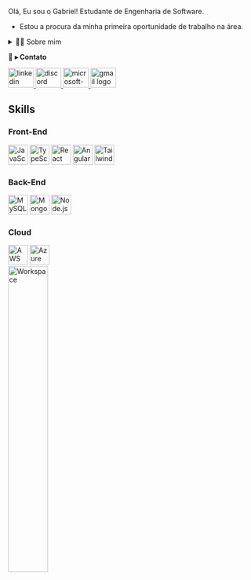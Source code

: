 
  Olá, Eu sou o Gabriel! Estudante de Engenharia de Software.


  - Estou a procura da minha primeira oportunidade de trabalho na área.
</p>

<!-- Dropdown -->
<details>
  <summary>👨‍💻 Sobre mim</summary>

  - 💬 Tenho 26 anos e sou formado em Análise e Desenvolvimento de Sistemas pela Faculdade Senai Félix Guisard. Com o objetivo de seguir evoluindo profissionalmente, iniciei um bacharelado em Engenharia de Software para aprofundar meus conhecimentos. Ao longo dos meus projetos acadêmicos, adquiri experiência prática no desenvolvimento Front-end, Back-end e Mobile.

  - ⚡ No meu tempo livre, gosto de ler mangás, assistir animes e séries, além de jogar cozy games. Acredito que nossos interesses pessoais enriquecem nossa percepção do mundo e contribuem significativamente para a criatividade e a resolução de problemas.

</details>

<!-- Links -->
💬 **▸ Contato**
<div align="left">
  <a href="https://www.linkedin.com/in/gavendriel/" target="_blank">
    <img src="https://raw.githubusercontent.com/maurodesouza/profile-readme-generator/master/src/assets/icons/social/linkedin/default.svg" width="52" height="40" alt="linkedin logo"  />
  </a>
  <a href="graviel7296" target="_blank">
    <img src="https://raw.githubusercontent.com/maurodesouza/profile-readme-generator/master/src/assets/icons/social/discord/default.svg" width="52" height="40" alt="discord logo"  />
  </a>
  <a href="gabriel_ferreira99@live.com" target="_blank">
    <img src="https://raw.githubusercontent.com/maurodesouza/profile-readme-generator/master/src/assets/icons/social/microsoft-outlook/default.svg" width="52" height="40" alt="microsoft-outlook logo"  />
  </a>
  <a href="gravielxd99@gmail.com" target="_blank">
    <img src="https://raw.githubusercontent.com/maurodesouza/profile-readme-generator/master/src/assets/icons/social/gmail/default.svg" width="52" height="40" alt="gmail logo"  />
  </a>
</div>

## Skills
<!-- Skills: Front-End -->


  <!-- Front-End -->
  <h3>Front-End</h3>
    <div style="flex-basis: 48%;">
      <img src="https://cdn.jsdelivr.net/gh/devicons/devicon/icons/javascript/javascript-original.svg" height="40" alt="JavaScript" />
      <img src="https://cdn.jsdelivr.net/gh/devicons/devicon/icons/typescript/typescript-original.svg" height="40" alt="TypeScript" />
      <img src="https://cdn.jsdelivr.net/gh/devicons/devicon/icons/react/react-original.svg" height="40" alt="React" />
      <img src="https://cdn.jsdelivr.net/gh/devicons/devicon/icons/angularjs/angularjs-original.svg" height="40" alt="AngularJS" />
      <img src="https://cdn.jsdelivr.net/gh/devicons/devicon/icons/tailwindcss/tailwindcss-original-wordmark.svg" height="40" alt="TailwindCSS" />
    </div>

  <!-- Back-End -->
 <div style="flex-basis: 48%;">
    <h3>Back-End</h3>
      <img src="https://cdn.jsdelivr.net/gh/devicons/devicon/icons/mysql/mysql-original.svg" height="40" alt="MySQL" />
      <img src="https://cdn.jsdelivr.net/gh/devicons/devicon/icons/mongodb/mongodb-original.svg" height="40" alt="MongoDB" />
      <img src="https://cdn.jsdelivr.net/gh/devicons/devicon/icons/nodejs/nodejs-original.svg" height="40" alt="Node.js" />
  </div>

  <!-- Cloud -->
  <div style="flex-basis: 48%;">
    <h3>Cloud</h3>
      <img src="https://cdn.jsdelivr.net/gh/devicons/devicon/icons/amazonwebservices/amazonwebservices-line-wordmark.svg" height="40" alt="AWS" />
      <img src="https://cdn.jsdelivr.net/gh/devicons/devicon/icons/azure/azure-original.svg" height="40" alt="Azure" />
  </div>

</div>


</div>
<img src="https://github.com/SP-XD/SP-XD/blob/main/images/dev-working_rounded.gif?raw=true" href="https://github.com/sp-xd" alt="Workspace"  width="40%"/><br> 
